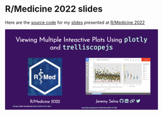 # R/Medicine 2022 slides

Here are the [source code](https://github.com/JauntyJJS/RMedicine2022)
for my [slides](https://jauntyjjs.github.io/rmedicine2022/) presented at
[R/Medicine 2022](https://events.linuxfoundation.org/r-medicine/)

![First-slide](share-card.png)
